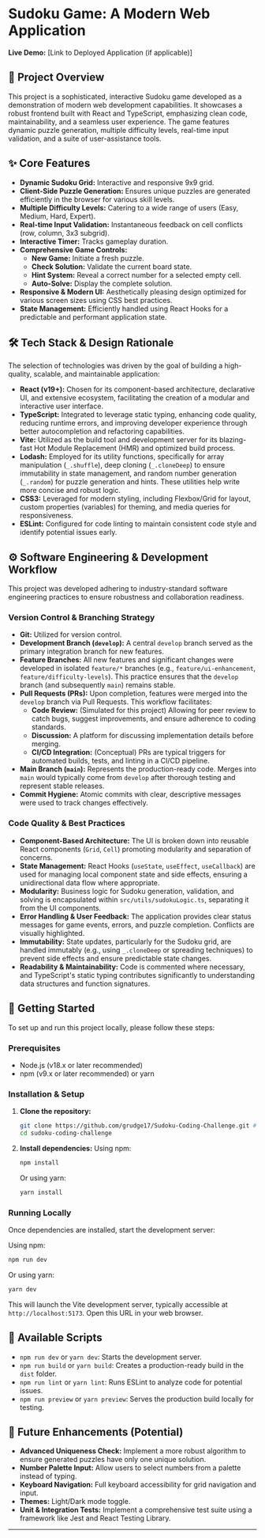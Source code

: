 # Sudoku Game: A Modern Web Application

**Live Demo:** [Link to Deployed Application (if applicable)]

## 🎯 Project Overview

This project is a sophisticated, interactive Sudoku game developed as a demonstration of modern web development capabilities. It showcases a robust frontend built with React and TypeScript, emphasizing clean code, maintainability, and a seamless user experience. The game features dynamic puzzle generation, multiple difficulty levels, real-time input validation, and a suite of user-assistance tools.

## ✨ Core Features

*   **Dynamic Sudoku Grid:** Interactive and responsive 9x9 grid.
*   **Client-Side Puzzle Generation:** Ensures unique puzzles are generated efficiently in the browser for various skill levels.
*   **Multiple Difficulty Levels:** Catering to a wide range of users (Easy, Medium, Hard, Expert).
*   **Real-time Input Validation:** Instantaneous feedback on cell conflicts (row, column, 3x3 subgrid).
*   **Interactive Timer:** Tracks gameplay duration.
*   **Comprehensive Game Controls:**
    *   **New Game:** Initiate a fresh puzzle.
    *   **Check Solution:** Validate the current board state.
    *   **Hint System:** Reveal a correct number for a selected empty cell.
    *   **Auto-Solve:** Display the complete solution.
*   **Responsive & Modern UI:** Aesthetically pleasing design optimized for various screen sizes using CSS best practices.
*   **State Management:** Efficiently handled using React Hooks for a predictable and performant application state.

## 🛠️ Tech Stack & Design Rationale

The selection of technologies was driven by the goal of building a high-quality, scalable, and maintainable application:

*   **React (v19+):** Chosen for its component-based architecture, declarative UI, and extensive ecosystem, facilitating the creation of a modular and interactive user interface.
*   **TypeScript:** Integrated to leverage static typing, enhancing code quality, reducing runtime errors, and improving developer experience through better autocompletion and refactoring capabilities.
*   **Vite:** Utilized as the build tool and development server for its blazing-fast Hot Module Replacement (HMR) and optimized build process.
*   **Lodash:** Employed for its utility functions, specifically for array manipulation (`_.shuffle`), deep cloning (`_.cloneDeep`) to ensure immutability in state management, and random number generation (`_.random`) for puzzle generation and hints. These utilities help write more concise and robust logic.
*   **CSS3:** Leveraged for modern styling, including Flexbox/Grid for layout, custom properties (variables) for theming, and media queries for responsiveness.
*   **ESLint:** Configured for code linting to maintain consistent code style and identify potential issues early.

## ⚙️ Software Engineering & Development Workflow

This project was developed adhering to industry-standard software engineering practices to ensure robustness and collaboration readiness.

### Version Control & Branching Strategy

*   **Git:** Utilized for version control.
*   **Development Branch (`develop`):** A central `develop` branch served as the primary integration branch for new features.
*   **Feature Branches:** All new features and significant changes were developed in isolated `feature/*` branches (e.g., `feature/ui-enhancement`, `feature/difficulty-levels`). This practice ensures that the `develop` branch (and subsequently `main`) remains stable.
*   **Pull Requests (PRs):** Upon completion, features were merged into the `develop` branch via Pull Requests. This workflow facilitates:
    *   **Code Review:** (Simulated for this project) Allowing for peer review to catch bugs, suggest improvements, and ensure adherence to coding standards.
    *   **Discussion:** A platform for discussing implementation details before merging.
    *   **CI/CD Integration:** (Conceptual) PRs are typical triggers for automated builds, tests, and linting in a CI/CD pipeline.
*   **Main Branch (`main`):** Represents the production-ready code. Merges into `main` would typically come from `develop` after thorough testing and represent stable releases.
*   **Commit Hygiene:** Atomic commits with clear, descriptive messages were used to track changes effectively.

### Code Quality & Best Practices

*   **Component-Based Architecture:** The UI is broken down into reusable React components (`Grid`, `Cell`) promoting modularity and separation of concerns.
*   **State Management:** React Hooks (`useState`, `useEffect`, `useCallback`) are used for managing local component state and side effects, ensuring a unidirectional data flow where appropriate.
*   **Modularity:** Business logic for Sudoku generation, validation, and solving is encapsulated within `src/utils/sudokuLogic.ts`, separating it from the UI components.
*   **Error Handling & User Feedback:** The application provides clear status messages for game events, errors, and puzzle completion. Conflicts are visually highlighted.
*   **Immutability:** State updates, particularly for the Sudoku grid, are handled immutably (e.g., using `_.cloneDeep` or spreading techniques) to prevent side effects and ensure predictable state changes.
*   **Readability & Maintainability:** Code is commented where necessary, and TypeScript's static typing contributes significantly to understanding data structures and function signatures.

## 🚀 Getting Started

To set up and run this project locally, please follow these steps:

### Prerequisites

*   Node.js (v18.x or later recommended)
*   npm (v9.x or later recommended) or yarn

### Installation & Setup

1.  **Clone the repository:**
    ```bash
    git clone https://github.com/grudge17/Sudoku-Coding-Challenge.git # Replace with the actual repository URL
    cd sudoku-coding-challenge
    ```

2.  **Install dependencies:**
    Using npm:
    ```bash
    npm install
    ```
    Or using yarn:
    ```bash
    yarn install
    ```

### Running Locally

Once dependencies are installed, start the development server:

Using npm:
```bash
npm run dev
```
Or using yarn:
```bash
yarn dev
```
This will launch the Vite development server, typically accessible at `http://localhost:5173`. Open this URL in your web browser.

## 📜 Available Scripts

*   `npm run dev` or `yarn dev`: Starts the development server.
*   `npm run build` or `yarn build`: Creates a production-ready build in the `dist` folder.
*   `npm run lint` or `yarn lint`: Runs ESLint to analyze code for potential issues.
*   `npm run preview` or `yarn preview`: Serves the production build locally for testing.

## 🔮 Future Enhancements (Potential)

*   **Advanced Uniqueness Check:** Implement a more robust algorithm to ensure generated puzzles have only one unique solution.
*   **Number Palette Input:** Allow users to select numbers from a palette instead of typing.
*   **Keyboard Navigation:** Full keyboard accessibility for grid navigation and input.
*   **Themes:** Light/Dark mode toggle.
*   **Unit & Integration Tests:** Implement a comprehensive test suite using a framework like Jest and React Testing Library.

---
